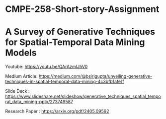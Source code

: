 # CMPE-258-Short-story-Assignment

# A Survey of Generative Techniques for Spatial-Temporal Data Mining Models

Youtube: https://youtu.be/QArAzmIJhV0

Medium Article: https://medium.com/@bsirigupta/unveiling-generative-techniques-in-spatial-temporal-data-mining-4c3bfb1afe1f

Slide Deck : https://www.slideshare.net/slideshow/generative_techniques_spatial_temporal_data_mining-pptx/273749587

Research Paper : https://arxiv.org/pdf/2405.09592
